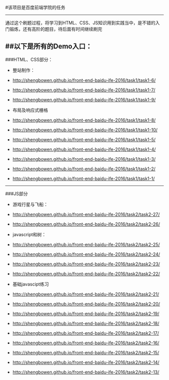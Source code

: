 #该项目是百度前端学院的任务

---
通过这个刷题过程，将学习到HTML、CSS、JS知识用到实践当中，是不错的入门锻炼，还有高阶的题目，待后面有时间继续刷完

##以下是所有的Demo入口：
---
###HTML、CSS部分：
* 整站制作：
 * http://shengbowen.github.io/front-end-baidu-ife-2016/task1/task1-6/
 * http://shengbowen.github.io/front-end-baidu-ife-2016/task1/task1-7/
 * http://shengbowen.github.io/front-end-baidu-ife-2016/task1/task1-9/

* 布局及响应式栅格
 * http://shengbowen.github.io/front-end-baidu-ife-2016/task1/task1-8/
 * http://shengbowen.github.io/front-end-baidu-ife-2016/task1/task1-10/
 * http://shengbowen.github.io/front-end-baidu-ife-2016/task1/task1-5/
 * http://shengbowen.github.io/front-end-baidu-ife-2016/task1/task1-4/
 * http://shengbowen.github.io/front-end-baidu-ife-2016/task1/task1-3/
 * http://shengbowen.github.io/front-end-baidu-ife-2016/task1/task1-2/
 * http://shengbowen.github.io/front-end-baidu-ife-2016/task1/task1-1/
 
---
###JS部分
* 游戏行星与飞船：
 * http://shengbowen.github.io/front-end-baidu-ife-2016/task2/task2-27/
 * http://shengbowen.github.io/front-end-baidu-ife-2016/task2/task2-26/

* javascript和树：
 * http://shengbowen.github.io/front-end-baidu-ife-2016/task2/task2-25/
 * http://shengbowen.github.io/front-end-baidu-ife-2016/task2/task2-24/
 * http://shengbowen.github.io/front-end-baidu-ife-2016/task2/task2-23/
 * http://shengbowen.github.io/front-end-baidu-ife-2016/task2/task2-22/

* 基础javascipt练习
 * http://shengbowen.github.io/front-end-baidu-ife-2016/task2/task2-21/
 * http://shengbowen.github.io/front-end-baidu-ife-2016/task2/task2-20/
 * http://shengbowen.github.io/front-end-baidu-ife-2016/task2/task2-19/
 * http://shengbowen.github.io/front-end-baidu-ife-2016/task2/task2-18/
 * http://shengbowen.github.io/front-end-baidu-ife-2016/task2/task2-17/
 * http://shengbowen.github.io/front-end-baidu-ife-2016/task2/task2-16/
 * http://shengbowen.github.io/front-end-baidu-ife-2016/task2/task2-15/
 * http://shengbowen.github.io/front-end-baidu-ife-2016/task2/task2-14/
 * http://shengbowen.github.io/front-end-baidu-ife-2016/task2/task2-13/


